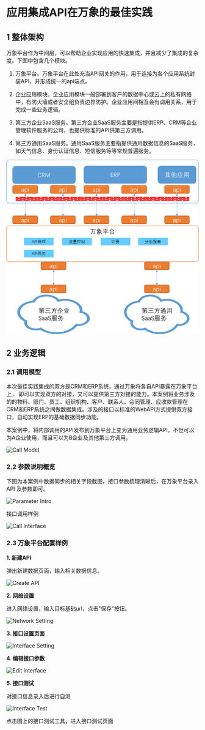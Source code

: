 # 应用集成API在万象的最佳实践 

## 1 整体架构 

万象平台作为中间层，可以帮助企业实现应用的快速集成，并且减少了集成的复杂度。下图中包含几个模块。

1. 万象平台。万象平台在此处充当API网关的作用，用于连接为各个应用系统封装API，并形成统一的api端点。 

2. 企业应用模块。企业应用模块一般部署到客户的数据中心或云上的私有网络中，有防火墙或者安全组负责边界防护。企业应用间相互会有调用关系，用于完成一些业务逻辑。 

3. 第三方企业SaaS服务。第三方企业SaaS服务主要是指提供ERP、CRM等企业管理软件服务的公司，也提供标准的API供第三方调用。 

4. 第三方通用SaaS服务。通用SaaS服务主要指提供通用数据信息的SaaS服务，如天气信息、身份认证信息、短信服务等等常规普遍服务。

![Frame](../../../image/JDCloud-WhitePaper/JDCloud-WhitePaper-Best-Practice-with-HeZhongWeiYi-Asset-Management/3.png)

## 2 业务逻辑 

### 2.1 调用模型 

本次最佳实践集成的双方是CRM和ERP系统，通过万象将各自API暴露在万象平台 上， 即可以实现双方的对接，又可以提供第三方对接的能力。本案例将业务涉及的的物料、部门、员工、组织机构、客户、联系人、合同管理、应收款管理在CRM和ERP系统之间做数据集成。涉及的接口以标准的WebAPI方式提供双方接口，自动实现ERP的基础数据同步功能。

本案例中，将内部调用的API发布到万象平台上变为通用业务逻辑API，不但可以为A企业使用，而且可以为B企业及其他第三方调用。 

![Call Model](../../../../image/JDCloud-WhitePaper/JDCloud-WhitePaper-Best-Practice-with-HeZhongWeiYi-Asset-Management/4.png)

### 2.2 参数说明概览 

下图为本案例中数据同步的相关字段截图，接口参数梳理清晰后，在万象平台录入 API 及参数即可。 

![Parameter Intro](../../../../image/JDCloud-WhitePaper/JDCloud-WhitePaper-Best-Practice-with-HeZhongWeiYi-Asset-Management/4.png)

接口调用样例 

![Call Interface](../../../../image/JDCloud-WhitePaper/JDCloud-WhitePaper-Best-Practice-with-HeZhongWeiYi-Asset-Management/5.png)

### 2.3 万象平台配置样例 

**1. 新建API**

弹出新建数据页面，输入相关数据信息。

![Create API](../../../../image/JDCloud-WhitePaper/JDCloud-WhitePaper-Best-Practice-with-HeZhongWeiYi-Asset-Management/6.png)

**2. 网络设置**

进入网络设置，输入目标基础url，点击"保存"按钮。 

![Network Setting](../../../../image/JDCloud-WhitePaper/JDCloud-WhitePaper-Best-Practice-with-HeZhongWeiYi-Asset-Management/7.png)
 
**3. 接口设置页面** 

![Interface Setting](../../../../image/JDCloud-WhitePaper/JDCloud-WhitePaper-Best-Practice-with-HeZhongWeiYi-Asset-Management/8.png)

**4. 编辑接口参数** 

![Edit Interface](../../../../image/JDCloud-WhitePaper/JDCloud-WhitePaper-Best-Practice-with-HeZhongWeiYi-Asset-Management/9.png)

**5. 接口测试** 

对接口信息录入后进行自测 

![Interface Test](../../../../image/JDCloud-WhitePaper/JDCloud-WhitePaper-Best-Practice-with-HeZhongWeiYi-Asset-Management/10.png)

点击图上的接口测试工具，进入接口测试页面 
